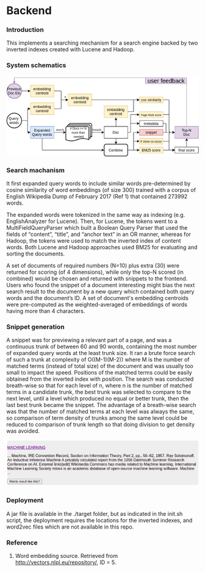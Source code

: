 # Backend

### Introduction
This implements a searching mechanism for a search engine backed by two inverted indexes created with Lucene and Hadoop.

### System schematics
![alt text](https://github.com/rmwkwok/searcherBackend/blob/015605f6b6a2406d5af28c962f8991a1df9283e9/architecture.png)

### Search machanism
It first expanded query words to include similar words pre-determined by cosine similarity of word embeddings (of size 300) trained with a corpus of English Wikipedia Dump of February 2017 (Ref 1) that contained 273992 words. 

The expanded words were tokenized in the same way as indexing (e.g. EnglishAnalyzer for Lucene). Then, for Lucene, the tokens went to a MultiFieldQueryParser which built a Boolean Query Parser that used the fields of “content”, “title”, and “anchor text” in an OR manner, whereas for Hadoop, the tokens were used to match the inverted index of content words. Both Lucene and Hadoop approaches used BM25 for evaluating and sorting the documents.

A set of documents of required numbers (N=10) plus extra (30) were returned for scoring (of 4 dimensions), while only the top-N scored (in combined) would be chosen and returned with snippets to the frontend. Users who found the snippet of a document interesting might bias the next search result to the document by a new query which contained both query words and the document’s ID. A set of document's embedding centroids were pre-computed as the weighted-averaged of embeddings of words having more than 4 characters. 

### Snippet generation
A snippet was for previewing a relevant part of a page, and was a continuous trunk of between 60 and 90 words, containing the most number of expanded query words at the least trunk size.
It ran a brute force search of such a trunk at complexity of O((M-1)(M-2)) where M is the number of matched terms (instead of total size) of the document and was usually too small to impact the speed. Positions of the matched terms could be easily obtained from the inverted index with position.
The search was conducted breath-wise so that for each level of n, where n is the number of matched terms in a candidate trunk, the best trunk was selected to compare to the next level, until a level which produced no equal or better trunk, then the last best trunk became the snippet. The advantage of a breath-wise search was that the number of matched terms at each level was always the same, so comparison of term density of trunks among the same level could be reduced to comparison of trunk length so that doing division to get density was avoided.

![alt text](https://github.com/rmwkwok/searcherBackend/blob/928bbd345a57de402ebb66715175f68157d92d04/snippetExample.png)

### Deployment
A jar file is available in the ./target folder, but as indicated in the init.sh script, the deployment requires the locations for the inverted indexes, and word2vec files which are not available in this repo.

### Reference
1. Word embedding source. Retrieved from http://vectors.nlpl.eu/repository/, ID = 5.
